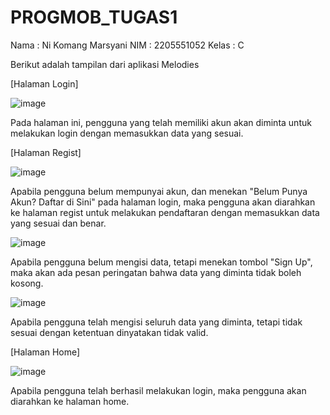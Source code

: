 # PROGMOB_TUGAS1

Nama  : Ni Komang Marsyani
NIM   : 2205551052
Kelas : C


Berikut adalah tampilan dari aplikasi Melodies


[Halaman Login]

![image](https://github.com/nikomangmarsyani/Pemrograman-Mobile-Tugas1/assets/113657483/7c9f5c68-b1a6-4882-9c3d-c5a340824801)

Pada halaman ini, pengguna yang telah memiliki akun akan diminta untuk melakukan login dengan memasukkan data yang sesuai.



[Halaman Regist]

![image](https://github.com/nikomangmarsyani/Pemrograman-Mobile-Tugas1/assets/113657483/1eb1bc60-6300-492b-adae-fc81cd770b92)

Apabila pengguna belum mempunyai akun, dan menekan "Belum Punya Akun? Daftar di Sini" pada halaman login, maka pengguna akan diarahkan ke halaman regist untuk melakukan pendaftaran dengan memasukkan data yang sesuai dan benar.



![image](https://github.com/nikomangmarsyani/Pemrograman-Mobile-Tugas1/assets/113657483/1eb8ac41-834d-404c-b81b-ebeec446d362)

Apabila pengguna belum mengisi data, tetapi menekan tombol "Sign Up", maka akan ada pesan peringatan bahwa data yang diminta tidak boleh kosong.



![image](https://github.com/nikomangmarsyani/Pemrograman-Mobile-Tugas1/assets/113657483/9df4fb7b-b429-4d57-9a2d-0c5dda352dfb)

Apabila pengguna telah mengisi seluruh data yang diminta, tetapi tidak sesuai dengan ketentuan dinyatakan tidak valid.



[Halaman Home]

![image](https://github.com/nikomangmarsyani/Pemrograman-Mobile-Tugas1/assets/113657483/f4e16900-5211-4070-9824-87851a299daf)

Apabila pengguna telah berhasil melakukan login, maka pengguna akan diarahkan ke halaman home.
